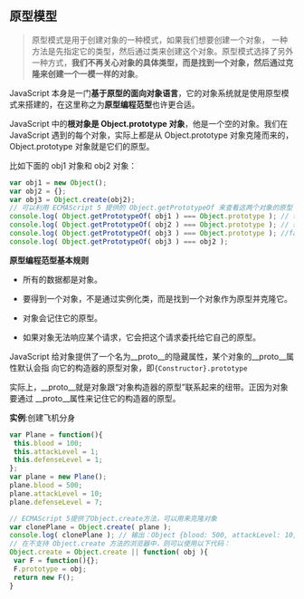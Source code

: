 ## 原型模型

> 原型模式是用于创建对象的一种模式，如果我们想要创建一个对象， 一种方法是先指定它的类型，然后通过类来创建这个对象。原型模式选择了另外一种方式，**我们不再关心对象的具体类型，而是找到一个对象，然后通过克隆来创建一个一模一样的对象**。



JavaScript 本身是一门**基于原型的面向对象语言**，它的对象系统就是使用原型模式来搭建的，在这里称之为**原型编程范型**也许更合适。



JavaScript 中的**根对象是 Object.prototype 对象**，他是一个空的对象。我们在 JavaScript 遇到的每个对象，实际上都是从 Object.prototype 对象克隆而来的， Object.prototype 对象就是它们的原型。



比如下面的 obj1 对象和 obj2 对象： 

```js
var obj1 = new Object(); 
var obj2 = {}; 
var obj3 = Object.create(obj2);
// 可以利用 ECMAScript 5 提供的 Object.getPrototypeOf 来查看这两个对象的原型： 
console.log( Object.getPrototypeOf( obj1 ) === Object.prototype ); // 输出：true 
console.log( Object.getPrototypeOf( obj2 ) === Object.prototype ); // 输出：true 
console.log( Object.getPrototypeOf( obj3 ) === Object.prototype ); //false
console.log( Object.getPrototypeOf( obj3 ) === obj2 ); 
```



**原型编程范型基本规则**

- 所有的数据都是对象。 

- 要得到一个对象，不是通过实例化类，而是找到一个对象作为原型并克隆它。

- 对象会记住它的原型。 
- 如果对象无法响应某个请求，它会把这个请求委托给它自己的原型。



JavaScript 给对象提供了一个名为__proto__的隐藏属性，某个对象的__proto__属性默认会指 向它的构造器的原型对象，即`{Constructor}.prototype`

实际上，__proto__就是对象跟“对象构造器的原型”联系起来的纽带。正因为对象要通过 __proto__属性来记住它的构造器的原型。



**实例**:创建飞机分身

```js
var Plane = function(){
 this.blood = 100;
 this.attackLevel = 1;
 this.defenseLevel = 1;
};
var plane = new Plane();
plane.blood = 500;
plane.attackLevel = 10;
plane.defenseLevel = 7;

// ECMAScript 5提供了Object.create方法，可以用来克隆对象
var clonePlane = Object.create( plane );
console.log( clonePlane ); // 输出：Object {blood: 500, attackLevel: 10, defenseLevel: 7}
// 在不支持 Object.create 方法的浏览器中，则可以使用以下代码：
Object.create = Object.create || function( obj ){
 var F = function(){};
 F.prototype = obj;
 return new F();
} 
```



